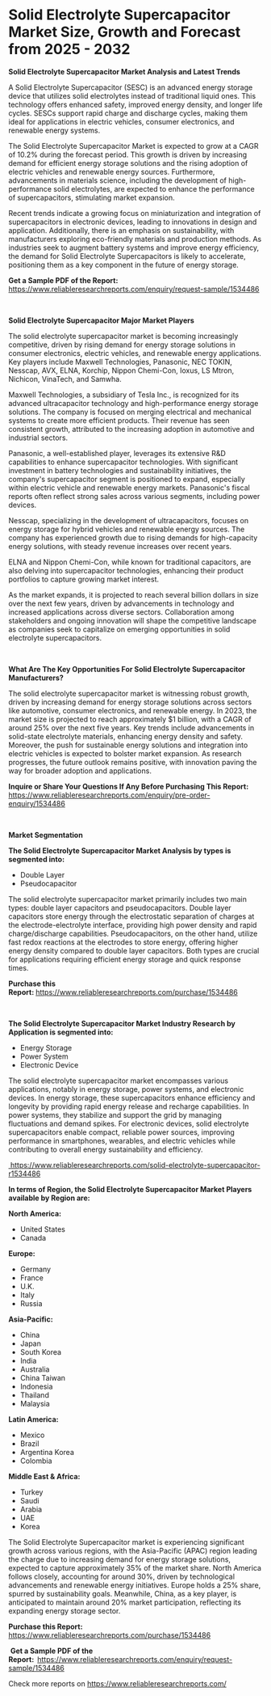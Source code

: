 <p><h1>Solid Electrolyte Supercapacitor Market Size, Growth and Forecast from 2025 - 2032</h1></p><p><strong>Solid Electrolyte Supercapacitor Market Analysis and Latest Trends</strong></p>
<p><p>A Solid Electrolyte Supercapacitor (SESC) is an advanced energy storage device that utilizes solid electrolytes instead of traditional liquid ones. This technology offers enhanced safety, improved energy density, and longer life cycles. SESCs support rapid charge and discharge cycles, making them ideal for applications in electric vehicles, consumer electronics, and renewable energy systems.</p><p>The Solid Electrolyte Supercapacitor Market is expected to grow at a CAGR of 10.2% during the forecast period. This growth is driven by increasing demand for efficient energy storage solutions and the rising adoption of electric vehicles and renewable energy sources. Furthermore, advancements in materials science, including the development of high-performance solid electrolytes, are expected to enhance the performance of supercapacitors, stimulating market expansion.</p><p>Recent trends indicate a growing focus on miniaturization and integration of supercapacitors in electronic devices, leading to innovations in design and application. Additionally, there is an emphasis on sustainability, with manufacturers exploring eco-friendly materials and production methods. As industries seek to augment battery systems and improve energy efficiency, the demand for Solid Electrolyte Supercapacitors is likely to accelerate, positioning them as a key component in the future of energy storage.</p></p>
<p><strong>Get a Sample PDF of the Report:&nbsp;</strong> <a href="https://www.reliableresearchreports.com/enquiry/request-sample/1534486?utm_campaign=1558&utm_medium=2&utm_source=Github&utm_content=ia&utm_term=13022025&utm_id=solid-electrolyte-supercapacitor">https://www.reliableresearchreports.com/enquiry/request-sample/1534486</a></p>
<p>&nbsp;</p>
<p><strong>Solid Electrolyte Supercapacitor Major Market Players</strong></p>
<p><p>The solid electrolyte supercapacitor market is becoming increasingly competitive, driven by rising demand for energy storage solutions in consumer electronics, electric vehicles, and renewable energy applications. Key players include Maxwell Technologies, Panasonic, NEC TOKIN, Nesscap, AVX, ELNA, Korchip, Nippon Chemi-Con, Ioxus, LS Mtron, Nichicon, VinaTech, and Samwha.</p><p>Maxwell Technologies, a subsidiary of Tesla Inc., is recognized for its advanced ultracapacitor technology and high-performance energy storage solutions. The company is focused on merging electrical and mechanical systems to create more efficient products. Their revenue has seen consistent growth, attributed to the increasing adoption in automotive and industrial sectors.</p><p>Panasonic, a well-established player, leverages its extensive R&D capabilities to enhance supercapacitor technologies. With significant investment in battery technologies and sustainability initiatives, the company's supercapacitor segment is positioned to expand, especially within electric vehicle and renewable energy markets. Panasonic's fiscal reports often reflect strong sales across various segments, including power devices.</p><p>Nesscap, specializing in the development of ultracapacitors, focuses on energy storage for hybrid vehicles and renewable energy sources. The company has experienced growth due to rising demands for high-capacity energy solutions, with steady revenue increases over recent years.</p><p>ELNA and Nippon Chemi-Con, while known for traditional capacitors, are also delving into supercapacitor technologies, enhancing their product portfolios to capture growing market interest. </p><p>As the market expands, it is projected to reach several billion dollars in size over the next few years, driven by advancements in technology and increased applications across diverse sectors. Collaboration among stakeholders and ongoing innovation will shape the competitive landscape as companies seek to capitalize on emerging opportunities in solid electrolyte supercapacitors.</p></p>
<p>&nbsp;</p>
<p><strong>What Are The Key Opportunities For Solid Electrolyte Supercapacitor Manufacturers?</strong></p>
<p><p>The solid electrolyte supercapacitor market is witnessing robust growth, driven by increasing demand for energy storage solutions across sectors like automotive, consumer electronics, and renewable energy. In 2023, the market size is projected to reach approximately $1 billion, with a CAGR of around 25% over the next five years. Key trends include advancements in solid-state electrolyte materials, enhancing energy density and safety. Moreover, the push for sustainable energy solutions and integration into electric vehicles is expected to bolster market expansion. As research progresses, the future outlook remains positive, with innovation paving the way for broader adoption and applications.</p></p>
<p><strong>Inquire or Share Your Questions If Any Before Purchasing This Report:</strong> <a href="https://www.reliableresearchreports.com/enquiry/pre-order-enquiry/1534486?utm_campaign=1558&utm_medium=2&utm_source=Github&utm_content=ia&utm_term=13022025&utm_id=solid-electrolyte-supercapacitor">https://www.reliableresearchreports.com/enquiry/pre-order-enquiry/1534486</a></p>
<p>&nbsp;</p>
<p><strong>Market Segmentation</strong></p>
<p><strong>The Solid Electrolyte Supercapacitor Market Analysis by types is segmented into:</strong></p>
<p><ul><li>Double Layer</li><li>Pseudocapacitor</li></ul></p>
<p><p>The solid electrolyte supercapacitor market primarily includes two main types: double layer capacitors and pseudocapacitors. Double layer capacitors store energy through the electrostatic separation of charges at the electrode-electrolyte interface, providing high power density and rapid charge/discharge capabilities. Pseudocapacitors, on the other hand, utilize fast redox reactions at the electrodes to store energy, offering higher energy density compared to double layer capacitors. Both types are crucial for applications requiring efficient energy storage and quick response times.</p></p>
<p><strong>Purchase this Report:&nbsp;</strong><a href="https://www.reliableresearchreports.com/purchase/1534486?utm_campaign=1558&utm_medium=2&utm_source=Github&utm_content=ia&utm_term=13022025&utm_id=solid-electrolyte-supercapacitor">https://www.reliableresearchreports.com/purchase/1534486</a></p>
<p>&nbsp;</p>
<p><strong>The Solid Electrolyte Supercapacitor Market Industry Research by Application is segmented into:</strong></p>
<p><ul><li>Energy Storage</li><li>Power System</li><li>Electronic Device</li></ul></p>
<p><p>The solid electrolyte supercapacitor market encompasses various applications, notably in energy storage, power systems, and electronic devices. In energy storage, these supercapacitors enhance efficiency and longevity by providing rapid energy release and recharge capabilities. In power systems, they stabilize and support the grid by managing fluctuations and demand spikes. For electronic devices, solid electrolyte supercapacitors enable compact, reliable power sources, improving performance in smartphones, wearables, and electric vehicles while contributing to overall energy sustainability and efficiency.</p></p>
<p><a href="https://www.reliableresearchreports.com/solid-electrolyte-supercapacitor-r1534486?utm_campaign=1558&utm_medium=2&utm_source=Github&utm_content=ia&utm_term=13022025&utm_id=solid-electrolyte-supercapacitor">&nbsp;https://www.reliableresearchreports.com/solid-electrolyte-supercapacitor-r1534486</a></p>
<p><strong>In terms of Region, the Solid Electrolyte Supercapacitor Market Players available by Region are:</strong></p>
<p>
    <p> <strong> North America: </strong>
        <ul>
            <li>United States</li>
            <li>Canada</li>
        </ul>
        </p> 
    <p> <strong> Europe: </strong>
        <ul>
            <li>Germany</li>
            <li>France</li>
            <li>U.K.</li>
            <li>Italy</li>
            <li>Russia</li>
        </ul>
        </p> 
    <p> <strong> Asia-Pacific: </strong>
        <ul>
            <li>China</li>
            <li>Japan</li>
            <li>South Korea</li>
            <li>India</li>
            <li>Australia</li>
            <li>China Taiwan</li>
            <li>Indonesia</li>
            <li>Thailand</li>
            <li>Malaysia</li>
        </ul>
        </p> 
    <p> <strong> Latin America: </strong>
        <ul>
            <li>Mexico</li>
            <li>Brazil</li>
            <li>Argentina Korea</li>
            <li>Colombia</li>
        </ul>
        </p> 
    <p> <strong> Middle East & Africa: </strong>
        <ul>
            <li>Turkey</li>
            <li>Saudi</li>
            <li>Arabia</li>
            <li>UAE</li>
            <li>Korea</li>
        </ul>
    </p>
    </p>
<p><p>The Solid Electrolyte Supercapacitor market is experiencing significant growth across various regions, with the Asia-Pacific (APAC) region leading the charge due to increasing demand for energy storage solutions, expected to capture approximately 35% of the market share. North America follows closely, accounting for around 30%, driven by technological advancements and renewable energy initiatives. Europe holds a 25% share, spurred by sustainability goals. Meanwhile, China, as a key player, is anticipated to maintain around 20% market participation, reflecting its expanding energy storage sector.</p></p>
<p><strong>Purchase this Report: </strong><a href="https://www.reliableresearchreports.com/purchase/1534486?utm_campaign=1558&utm_medium=2&utm_source=Github&utm_content=ia&utm_term=13022025&utm_id=solid-electrolyte-supercapacitor">https://www.reliableresearchreports.com/purchase/1534486</a></p>
<p>&nbsp;<strong>Get a Sample PDF of the Report:&nbsp;&nbsp;</strong><a href="https://www.reliableresearchreports.com/enquiry/request-sample/1534486?utm_campaign=1558&utm_medium=2&utm_source=Github&utm_content=ia&utm_term=13022025&utm_id=solid-electrolyte-supercapacitor">https://www.reliableresearchreports.com/enquiry/request-sample/1534486</a></p>
<p><strong></strong></p>
<p>Check more reports on <a href="https://www.reliableresearchreports.com/?utm_campaign=1558&utm_medium=2&utm_source=Github&utm_content=ia&utm_term=13022025&utm_id=solid-electrolyte-supercapacitor">https://www.reliableresearchreports.com/</a></p>